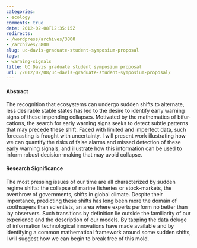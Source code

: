 ```yaml
---
categories:
- ecology
comments: true
date: 2012-02-08T12:35:15Z
redirects:
- /wordpress/archives/3800
- /archives/3800
slug: uc-davis-graduate-student-symposium-proposal
tags:
- warning-signals
title: UC Davis graduate student symposium proposal
url: /2012/02/08/uc-davis-graduate-student-symposium-proposal/
---
```


#### Abstract


The recog­ni­tion that ecosys­tems can undergo sud­den shifts to alter­nate, less desir­able sta­ble states has led to the desire to iden­tify early warn­ing signs of these impend­ing col­lapses. Motivated by the math­e­mat­ics of bifur­ca­tions, the search for early warn­ing signs seeks to detect subtle patterns that may precede these shift. Faced with limited and imperfect data, such forecasting is fraught with uncertainty. I will present work illustrating how we can quantify the risks of false alarms and missed detection of these early warning signals, and illustrate how this information can be used to inform robust decision-making that may avoid collapse.


#### Research Significance


The most pressing issues of our time are all characterized by sudden regime shifts: the collapse of marine fisheries or stock-markets, the overthrow of governments, shifts in global climate. Despite their importance, predicting these shifts has long been more the domain of soothsayers than scientists, an area where experts perform no better than lay observers. Such transitions by definition lie outside the familiarity of our experience and the description of our models. By tapping the data deluge of information technological innovations have made available and by identifying a common mathematical framework around some sudden shifts, I will suggest how we can begin to break free of this mold.
